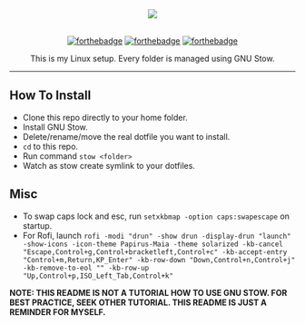 <div align="center">

<img src="https://affanindo.github.io/img/xfce/xfce-busy.png" />

<br />
<br />

[![forthebadge](https://forthebadge.com/images/badges/gluten-free.svg)](https://forthebadge.com)
[![forthebadge](https://forthebadge.com/images/badges/no-ragrets.svg)](https://forthebadge.com)
[![forthebadge](https://forthebadge.com/images/badges/powered-by-electricity.svg)](https://forthebadge.com)

<p>This is my Linux setup. Every folder is managed using GNU Stow.</p>
</div>

---

## How To Install
* Clone this repo directly to your home folder.
* Install GNU Stow.
* Delete/rename/move the real dotfile you want to install.
* `cd` to this repo.
* Run command `stow <folder>`
* Watch as stow create symlink to your dotfiles.

## Misc
* To swap caps lock and esc, run `setxkbmap -option caps:swapescape` on startup.
* For Rofi, launch `rofi -modi "drun" -show drun -display-drun "launch" -show-icons -icon-theme Papirus-Maia -theme solarized -kb-cancel "Escape,Control+g,Control+bracketleft,Control+c" -kb-accept-entry "Control+m,Return,KP_Enter" -kb-row-down "Down,Control+n,Control+j" -kb-remove-to-eol "" -kb-row-up "Up,Control+p,ISO_Left_Tab,Control+k"`

**NOTE: THIS README IS NOT A TUTORIAL HOW TO USE GNU STOW. FOR BEST PRACTICE, SEEK OTHER TUTORIAL. THIS README IS JUST A REMINDER FOR MYSELF.**

